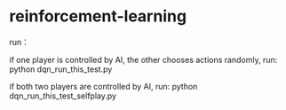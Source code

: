 # reinforcement-learning

run：

if one player is controlled by AI, the other chooses actions randomly, run: 
python dqn_run_this_test.py

if both two players are controlled by AI, run:
python dqn_run_this_test_selfplay.py
